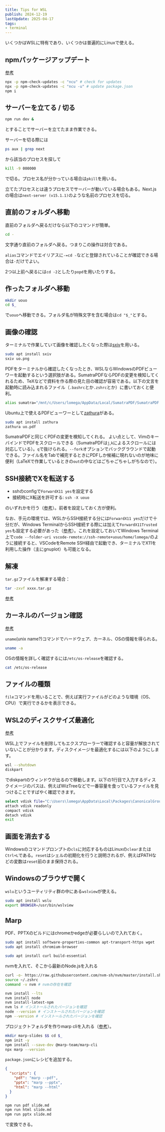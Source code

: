 ```yaml
---
title: Tips for WSL
publish: 2024-12-19
lastUpdate: 2025-04-17
tags:
- terminal
---
```


いくつかはWSLに特有であり、いくつかは普遍的にLinuxで使える。

## npmパッケージアップデート

[参考](https://qiita.com/sugurutakahashi12345/items/df736ddaf65c244e1b4f)

```sh
npx -p npm-check-updates -c "ncu" # check for updates
npx -p npm-check-updates -c "ncu -u" # update package.json
npm i
```

## サーバーを立てる / 切る

```sh
npm run dev &
```
とすることでサーバーを立てたまま作業できる。

サーバーを切る際には
```sh
ps aux | grep next
```
から該当のプロセスを探して
```sh
kill -9 000000
```
で切る。プロセス名が分かっている場合は`pkill`を用いる。

立てたプロセスとは違うプロセスでサーバーが動いている場合もある。Next.jsの場合は`next-server (v15.1.1)`のような名前のプロセスを切る。


## 直前のフォルダへ移動

直前のフォルダへ戻るだけなら以下のコマンドが簡単。
```sh
cd -
```
文字通り直前のフォルダへ戻る。つまりこの操作は対合である。

`alias`コマンドでエイリアスに`-=cd -`などと登録されていることが確認できる場合は`-`だけでよい。

2つ以上前へ戻るには`cd -2`としたり`popd`を用いたりする。


## 作ったフォルダへ移動

```sh
mkdir uouo
cd $_
```
で`uouo`へ移動できる。フォルダ名が特殊文字を含む場合は`cd "$_"`とする。

## 画像の確認

ターミナルで作業していて画像を確認したくなった際は[sxiv](https://manpages.ubuntu.com/manpages/xenial/man1/sxiv.1.html)を用いる。
```sh
sudo apt install sxiv
sxiv uo.png
```

PDFをターミナルから確認したくなったとき、WSLならWindowsのPDFビューワーを起動するという選択肢がある。SumatraPDFならPDFの変更を検知してくれるため、TeXなどで資料を作る際の見た目の確認が容易である。以下の文言を起動時に読み込まれるファイル（`.bashrc`とか`.zshrc`とか）に書いておくと便利。
```sh
alias sumatra="/mnt/c/Users/lomega/AppData/Local/SumatraPDF/SumatraPDF.exe"
```

Ubuntu上で使えるPDFビューワーとして[zathura](https://pwmt.org/projects/zathura/)がある。
```sh
sudo apt install zathura
zathura uo.pdf
```
SumatraPDFと同じくPDFの変更を検知してくれる。
よい点として、VimのキーバインドでPDFをスクロールできる（SumatraPDFは`j`,`k`によるスクロールには対応している）。`q`で抜けられる。`--fork`オプションでバックグラウンドで起動できる。ファイル名をTabで補完するときにPDFしか候補に現れないのが地味に便利（LaTeXで作業しているときの`out`の中などはごちゃごちゃしがちなので）。

## SSH接続でXを転送する

- sshのconfigで`ForwardX11 yes`を設定する
- 接続時にX転送を許可する: `ssh -X uouo`

のいずれかを行う（[参考](https://kazuhira-r.hatenablog.com/entry/2021/01/14/234921)）。前者を設定しておく方が便利。

なお、手元の環境では、WSLからSSH接続する分には`ForwardX11 yes`だけで十分だが、Windows TerminalからSSH接続する際には加えて`ForwardX11Trusted yes`も設定する必要があった（[参考](https://obel.hatenablog.jp/entry/20230207/1675713600)）。これを設定しておいてWindows Terminal上で`code --folder-uri vscode-remote://ssh-remote+uouo/home/lomega/`のように接続すると、VSCodeをRemote SSH経由で起動でき、ターミナルでX11を利用した操作（主にgnuplot）も可能となる。


## 解凍

`tar.gz`ファイルを解凍する場合：
```sh
tar -zxvf xxxx.tar.gz
```

[参考](https://qiita.com/supersaiakujin/items/c6b54e9add21d375161f)


## カーネルのバージョン確認

[参考](https://qiita.com/h_tyokinuhata/items/0683e0132645bc36d9d3)

`uname`(unix name?)コマンドでハードウェア、カーネル、OSの情報を得られる。
```sh
uname -a
```

OSの情報を詳しく確認するには`/etc/os-release`を確認する。
```sh
cat /etc/os-release
```

## ファイルの種類

`file`コマンドを用いることで、例えば実行ファイルがどのような環境（OS、CPU）で実行できるかを表示できる。

## WSL2のディスクサイズ最適化

[参考](https://zenn.dev/anko/articles/976d904e53d87e#wsl2-%E3%81%AE%E3%83%87%E3%82%A3%E3%82%B9%E3%82%AF%E3%82%B5%E3%82%A4%E3%82%BA%E3%82%92%E6%9C%80%E9%81%A9%E5%8C%96%E3%81%99%E3%82%8B)

WSL上でファイルを削除してもエクスプローラーで確認すると容量が解放されていないことが分かります。ディスクイメージを最適化するには以下のようにします。
```sh
wsl --shutdown
diskpart
```
でdiskpartのウィンドウが出るので移動します。以下の1行目で入力するディスクイメージのパスは、例えばWizTreeなどで一番容量を食っているファイルを見つけることですばやく確認できます。
```sh
select vdisk file="C:\Users\lomega\AppData\Local\Packages\CanonicalGroupLimited.Ubuntu_xxxxxxxxxxxxx\LocalState\ext4.vhdx"
attach vdisk readonly
compact vdisk
detach vdisk
exit
```

## 画面を消去する

Windowsのコマンドプロンプトの`cls`に対応するものはLinuxの`clear`または`Ctrl+L`である。`reset`はシェルの初期化を行うと説明されるが、例えばPATHなどの変数は`reset`前のまま保持される。

## Windowsのブラウザで開く

`wslu`というユーティリティ群の中にある`wslview`が使える。
```sh
sudo apt install wslu
export BROWSER=/usr/bin/wslview
```

## Marp

PDF、PPTXのビルドにはchromeかedgeが必要らしいので入れておく。
```sh
sudo apt install software-properties-common apt-transport-https wget
sudo apt install chromium-browser
```

```sh
sudo apt install curl build-essential
```

nvmを入れて、そこから最新のNode.jsを入れる
```sh
curl -o- https://raw.githubusercontent.com/nvm-sh/nvm/master/install.sh | bash
source ~/.zshrc
command -v nvm # nvmの存在を確認

nvm install --lts
nvm install node
nvm install-latest-npm
nvm ls # インストールされたバージョンを確認
node --version # インストールされたバージョンを確認
npm --version # インストールされたバージョンを確認
```

プロジェクトフォルダを作りmarp cliを入れる（[参考](https://qiita.com/vpkaerun/items/ca8a26e92b8cc9b0cece)）。
```sh
mkdir marp-slides $$ cd $_
npm init -y
npm install --save-dev @marp-team/marp-cli
npx marp --version
```

`package.json`にレシピを追加する。
```json
{
  "scripts": {
    "pdf": "marp --pdf",
    "pptx": "marp --pptx",
    "html": "marp --html"
  }
}
```

```sh
npm run pdf slide.md
npm run html slide.md
npm run pptx slide.md
```
で変換できる。




